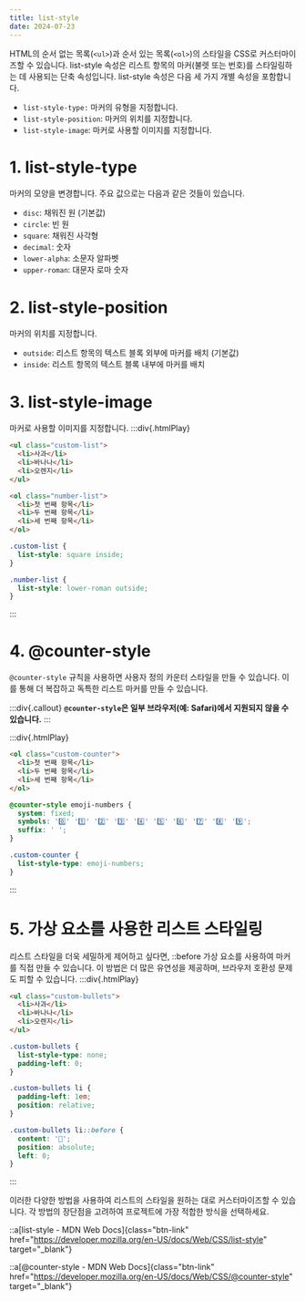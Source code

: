 ```yaml
---
title: list-style
date: 2024-07-23
---
```


HTML의 순서 없는 목록(`<ul>`)과 순서 있는 목록(`<ol>`)의 스타일을 CSS로 커스터마이즈할 수 있습니다. list-style 속성은 리스트 항목의 마커(불렛 또는 번호)를 스타일링하는 데 사용되는 단축 속성입니다.
list-style 속성은 다음 세 가지 개별 속성을 포함합니다.

- `list-style-type:` 마커의 유형을 지정합니다.
- `list-style-position`: 마커의 위치를 지정합니다.
- `list-style-image`: 마커로 사용할 이미지를 지정합니다.

# 1. list-style-type

마커의 모양을 변경합니다. 주요 값으로는 다음과 같은 것들이 있습니다.

- `disc`: 채워진 원 (기본값)
- `circle`: 빈 원
- `square`: 채워진 사각형
- `decimal`: 숫자
- `lower-alpha`: 소문자 알파벳
- `upper-roman`: 대문자 로마 숫자

# 2. list-style-position

마커의 위치를 지정합니다.

- `outside`: 리스트 항목의 텍스트 블록 외부에 마커를 배치 (기본값)
- `inside`: 리스트 항목의 텍스트 블록 내부에 마커를 배치

# 3. list-style-image

마커로 사용할 이미지를 지정합니다.
:::div{.htmlPlay}

```html
<ul class="custom-list">
  <li>사과</li>
  <li>바나나</li>
  <li>오렌지</li>
</ul>

<ol class="number-list">
  <li>첫 번째 항목</li>
  <li>두 번째 항목</li>
  <li>세 번째 항목</li>
</ol>
```

```css
.custom-list {
  list-style: square inside;
}

.number-list {
  list-style: lower-roman outside;
}
```

:::

# 4. @counter-style

`@counter-style` 규칙을 사용하면 사용자 정의 카운터 스타일을 만들 수 있습니다. 이를 통해 더 복잡하고 독특한 리스트 마커를 만들 수 있습니다.

:::div{.callout}
**`@counter-style`은 일부 브라우저(예: Safari)에서 지원되지 않을 수 있습니다.**
:::

:::div{.htmlPlay}

```html
<ol class="custom-counter">
  <li>첫 번째 항목</li>
  <li>두 번째 항목</li>
  <li>세 번째 항목</li>
</ol>
```

```css
@counter-style emoji-numbers {
  system: fixed;
  symbols: '0️⃣' '1️⃣' '2️⃣' '3️⃣' '4️⃣' '5️⃣' '6️⃣' '7️⃣' '8️⃣' '9️⃣';
  suffix: ' ';
}

.custom-counter {
  list-style-type: emoji-numbers;
}
```

:::

# 5. 가상 요소를 사용한 리스트 스타일링

리스트 스타일을 더욱 세밀하게 제어하고 싶다면, ::before 가상 요소를 사용하여 마커를 직접 만들 수 있습니다. 이 방법은 더 많은 유연성을 제공하며, 브라우저 호환성 문제도 피할 수 있습니다.
:::div{.htmlPlay}

```html
<ul class="custom-bullets">
  <li>사과</li>
  <li>바나나</li>
  <li>오렌지</li>
</ul>
```

```css
.custom-bullets {
  list-style-type: none;
  padding-left: 0;
}

.custom-bullets li {
  padding-left: 1em;
  position: relative;
}

.custom-bullets li::before {
  content: '🍎';
  position: absolute;
  left: 0;
}
```

:::

이러한 다양한 방법을 사용하여 리스트의 스타일을 원하는 대로 커스터마이즈할 수 있습니다. 각 방법의 장단점을 고려하여 프로젝트에 가장 적합한 방식을 선택하세요.

::a[list-style - MDN Web Docs]{class="btn-link" href="https://developer.mozilla.org/en-US/docs/Web/CSS/list-style" target="\_blank"}

::a[@counter-style - MDN Web Docs]{class="btn-link" href="https://developer.mozilla.org/en-US/docs/Web/CSS/@counter-style" target="\_blank"}
